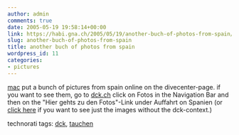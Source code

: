 ```yaml
---
author: admin
comments: true
date: 2005-05-19 19:58:14+00:00
link: https://habi.gna.ch/2005/05/19/another-buch-of-photos-from-spain/
slug: another-buch-of-photos-from-spain
title: another buch of photos from spain
wordpress_id: 11
categories:
- pictures
---
```



[mac](http://www.dck.ch/fotos/auffahrt05/images/DSC_5706.JPG) put a bunch of pictures from spain online on the divecenter-page. if you want to see them, go to [dck.ch](http://dck.ch/) click on Fotos in the Navigation Bar and then on the "Hier gehts zu den Fotos"-Link under Auffahrt on Spanien (or [click here](http://www.dck.ch/fotos/auffahrt05/index.php) if you want to see just the images without the dck-context.)


technorati tags: [dck](http://technorati.com/tag/dck), [tauchen](http://technorati.com/tag/tauchen)
